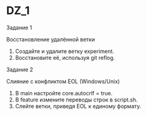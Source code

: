 # DZ_1
Задание 1

Восстановление удалённой ветки
1.	Создайте и удалите ветку experiment.
2.	Восстановите её, используя git reflog.

Задание 2

Слияние с конфликтом EOL (Windows/Unix)
1.	В main настройте core.autocrlf = true.
2.	В feature измените переводы строк в script.sh.
3.	Слейте ветки, приведя EOL к единому формату.
